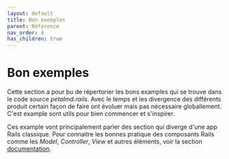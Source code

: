 ```yaml
---
layout: default
title: Bon exemples
parent: Référence
nav_order: 4
has_children: true
---
```


# Bon exemples

Cette section a pour bu de répertorier les bons examples qui se trouve dans le code source _petalmd.rails_.
Avec le temps et les divergence des différents produit certain façon de faire ont évoluer mais pas nécessaire
globallement. C'est example sont utils pour bien commencer et s'inspirer. 

Ces example vont principalement parler des
section qui diverge d'une app Rails classique. Pour connaitre les bonnes pratique des composants
 Rails comme les _Model_,
_Controller_, _View_ et autres éléments, voir la
section [documentation](../..reference/documentation.html#rails).

